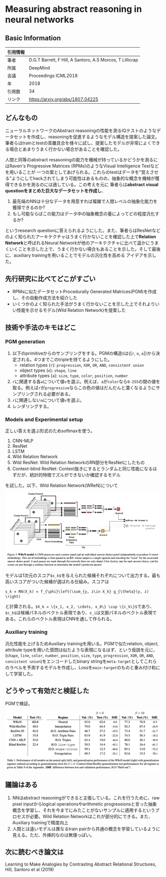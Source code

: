 # Measuring abstract reasoning in neural networks

## Basic Information

| 引用情報 |                                                           |
| -------- | --------------------------------------------------------- |
| 筆者     | D.G.T Barrett, F Hill, A Santoro, A.S Morcos, T Lillicrap |
| 所属     | DeepMind                                                  |
| 会議     | Proceedings ICML2018                                      |
| 年       | 2018                                                      |
| 引用数   | 34                                                        |
| リンク   | https://arxiv.org/abs/1807.04225                          |

## どんなもの

ニューラルネットワークのAbstract reasoningの性能を測るIQテストのようなデータセットを作成し、reasoningを促進するようなモデル構造を提案した論文。
筆者らはtrainとtestの乖離具合を様々に試し、提案したモデルが非常によくできる場合とあまりうまく行かない場合があることを確認した。

人間と同等のabstract resasoningの能力を機械が持っているかどうかを測るにはRaven's Progressive Matrices (RPMs)のようなVisual Intelligence Testなどを用いることが
一つの案としてあげられる。これらのtestはデータを"覚えさせる"ようにしてhackされてしまう可能性はあるものの、抽象的な概念を機械が獲得できるかを測るのには適している。この考えを元に
筆者らは**abstract visual questionをまとめた巨大なデータセットを作成し**、

1. 最先端のNNは十分なデータを用意すれば複雑で人間レベルの抽象化能力を獲得できるのか?
2. もし可能ならばこの能力はデータ中の抽象概念の量によってどの程度汎化するか?

というresearch questionに答えられるようにした。また、筆者らはResNetなどのよく知られたアーキテクチャはうまく行かないことを確認した上で**Relation Network**と呼ばれるNeural Networkが他のアーキテクチャに比べて遥かにうまくいくことを示した上で、うまく行かない場合もあることを示した。そして最後に、auxiliary trainingを用いることでモデルの汎化性を高める
アイデアを示した。

## 先行研究に比べてどこがすごい

* RPMsに似たデータセットProcedurally Generated Matrices(PGM)を作成し、その自動作成方法を紹介した
* いくつかのよく知られた手法がうまく行かないことを示した上でそれよりいい性能を示せるモデル(Wild Relation Network)を提案した

## 技術や手法のキモはどこ

### PGM generation

1. 以下のprimitiveからのサンプリングをする。PGMの構造`S`は{[`r`, `o`, `a`]}から決定される。4つまでこのtripleを持てるようにした。
   * relation types (`r`): `progression`, `XOR`, `OR`, `AND`, `consistent union`
   * object types (`o`): `shape`, `line`
   * attribute types (`a`): `size`, `type`, `color`, `position`, `number`
2. `r`に関連する各`a`について値`v`を選ぶ。例えば、`a`が`color`なら`0-255`の間の値を取る。例えば`r`が`progressive`ならこの色の値はだんだんと濃くなるようにサンプリングされる必要がある。
3. `r`に関連しない`a`について値`v`を選ぶ。
4. レンダリングする。

### Models and Experimental setup

正しい答えを選ぶ形式のためsoftmaxを使う。

1. CNN-MLP
2. ResNet
3. LSTM
4. Wild Relation Network
5. Wild ResNet: Wild Relation NetworkのRN部分をResNetにしたもの
6. Context-blind ResNet: Context抜きにするとランダムと同じ性能になるはずだが、統計的特徴でズルができないか確認するモデル

を試した。以下、Wild Relation Network(WReN)について

![Wild Relation Network](figures/wild-relation-network.png)

モデルは1次元のスコア`$s_k$`を与えられた候補それぞれについて出力する。最も高いスコアがついた候補が選ばれる仕組み。スコアは

```{latex}
s_k = RN(X_k) = f_{\phi}\left(\sum_{y, z\in X_k} g_{\theta}(y, z) \right)
```

と計算される。`$X_k = \{x_1, x_2, \cdots, x_8\} \cup \{c_k\}$`であり、`$c_k$`は候補パネルのベクトル表現であり、`x_i`は文脈パネルのベクトル表現である。これらのベクトル表現はCNNを通して作られる。

### Auxiliary training

汎化性能を上げるためAuxiliary trainingを用いる。PGMで似たrelation, object, attribute typeを用いた質問は似たような表現になるはず、という仮説を元に、(`shape`, `line`, `color`, `number`, `position`, `size`, `type`, `progression`, `XOR`, `OR`, `AND`, `consistent union`)をエンコードしたbinary stringを`meta-target`としてこれらのラベルを予測するモデルを作成し、Lossを`main-target`のものと重み付け和にして学習した。

## どうやって有効だと検証した

PGMで検証。

![result](figures/abstract-reasoning-result.png)

## 議論はある

1. NNはabstract reasoningができると主張している。これを行うために、raw pixel inputからlogical operationsやarithmetic progressionsと言った抽象概念を学習し、それを今までにみたことがないサンプルに適用するというプロセスが必要。Wild Relation Networkはこれが部分的にできる。また、Auxiliary trainingで精度向上
2. 人間とは違いモデルは異なるtrain pairから共通の概念を学習しているように見える。ただ、外挿的なのは無理っぽい。

## 次に読むべき論文は

Learning to Make Analogies by Contrasting Abstract Relational Structures, Hill, Santoro et al (2019)
